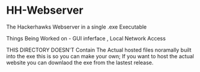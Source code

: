 # HH-Webserver
The Hackerhawks Webserver in a single .exe Executable

Things Being Worked on - 
 GUI inferface
 , Local Network Access

THIS DIRECTORY DOESN'T Contain The Actual hosted files noramally built into the exe this is so you can make your own; If you want to host the actual website you can downlaod the exe from the lastest release.
